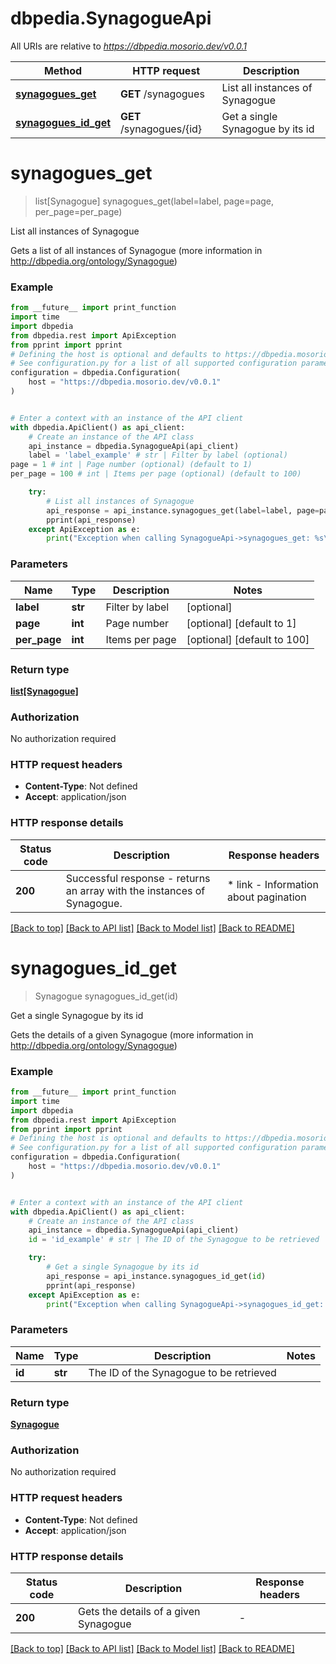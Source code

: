 # dbpedia.SynagogueApi

All URIs are relative to *https://dbpedia.mosorio.dev/v0.0.1*

Method | HTTP request | Description
------------- | ------------- | -------------
[**synagogues_get**](SynagogueApi.md#synagogues_get) | **GET** /synagogues | List all instances of Synagogue
[**synagogues_id_get**](SynagogueApi.md#synagogues_id_get) | **GET** /synagogues/{id} | Get a single Synagogue by its id


# **synagogues_get**
> list[Synagogue] synagogues_get(label=label, page=page, per_page=per_page)

List all instances of Synagogue

Gets a list of all instances of Synagogue (more information in http://dbpedia.org/ontology/Synagogue)

### Example

```python
from __future__ import print_function
import time
import dbpedia
from dbpedia.rest import ApiException
from pprint import pprint
# Defining the host is optional and defaults to https://dbpedia.mosorio.dev/v0.0.1
# See configuration.py for a list of all supported configuration parameters.
configuration = dbpedia.Configuration(
    host = "https://dbpedia.mosorio.dev/v0.0.1"
)


# Enter a context with an instance of the API client
with dbpedia.ApiClient() as api_client:
    # Create an instance of the API class
    api_instance = dbpedia.SynagogueApi(api_client)
    label = 'label_example' # str | Filter by label (optional)
page = 1 # int | Page number (optional) (default to 1)
per_page = 100 # int | Items per page (optional) (default to 100)

    try:
        # List all instances of Synagogue
        api_response = api_instance.synagogues_get(label=label, page=page, per_page=per_page)
        pprint(api_response)
    except ApiException as e:
        print("Exception when calling SynagogueApi->synagogues_get: %s\n" % e)
```

### Parameters

Name | Type | Description  | Notes
------------- | ------------- | ------------- | -------------
 **label** | **str**| Filter by label | [optional] 
 **page** | **int**| Page number | [optional] [default to 1]
 **per_page** | **int**| Items per page | [optional] [default to 100]

### Return type

[**list[Synagogue]**](Synagogue.md)

### Authorization

No authorization required

### HTTP request headers

 - **Content-Type**: Not defined
 - **Accept**: application/json

### HTTP response details
| Status code | Description | Response headers |
|-------------|-------------|------------------|
**200** | Successful response - returns an array with the instances of Synagogue. |  * link - Information about pagination <br>  |

[[Back to top]](#) [[Back to API list]](../README.md#documentation-for-api-endpoints) [[Back to Model list]](../README.md#documentation-for-models) [[Back to README]](../README.md)

# **synagogues_id_get**
> Synagogue synagogues_id_get(id)

Get a single Synagogue by its id

Gets the details of a given Synagogue (more information in http://dbpedia.org/ontology/Synagogue)

### Example

```python
from __future__ import print_function
import time
import dbpedia
from dbpedia.rest import ApiException
from pprint import pprint
# Defining the host is optional and defaults to https://dbpedia.mosorio.dev/v0.0.1
# See configuration.py for a list of all supported configuration parameters.
configuration = dbpedia.Configuration(
    host = "https://dbpedia.mosorio.dev/v0.0.1"
)


# Enter a context with an instance of the API client
with dbpedia.ApiClient() as api_client:
    # Create an instance of the API class
    api_instance = dbpedia.SynagogueApi(api_client)
    id = 'id_example' # str | The ID of the Synagogue to be retrieved

    try:
        # Get a single Synagogue by its id
        api_response = api_instance.synagogues_id_get(id)
        pprint(api_response)
    except ApiException as e:
        print("Exception when calling SynagogueApi->synagogues_id_get: %s\n" % e)
```

### Parameters

Name | Type | Description  | Notes
------------- | ------------- | ------------- | -------------
 **id** | **str**| The ID of the Synagogue to be retrieved | 

### Return type

[**Synagogue**](Synagogue.md)

### Authorization

No authorization required

### HTTP request headers

 - **Content-Type**: Not defined
 - **Accept**: application/json

### HTTP response details
| Status code | Description | Response headers |
|-------------|-------------|------------------|
**200** | Gets the details of a given Synagogue |  -  |

[[Back to top]](#) [[Back to API list]](../README.md#documentation-for-api-endpoints) [[Back to Model list]](../README.md#documentation-for-models) [[Back to README]](../README.md)

